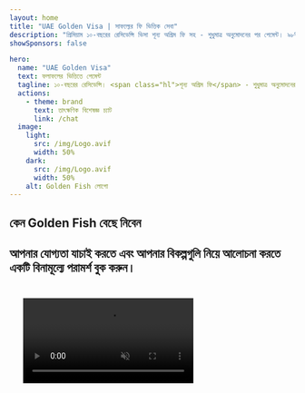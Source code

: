 ```yaml
---
layout: home
title: "UAE Golden Visa | সাফল্যের ফি ভিত্তিক সেবা"
description: "প্রিমিয়াম ১০-বছরের রেসিডেন্সি ভিসা শূন্য অগ্রিম ফি সহ - শুধুমাত্র অনুমোদনের পর পেমেন্ট। ৯৮% সাফল্যের হার সহ সম্পূর্ণ আবেদন ব্যবস্থাপনা। বিনামূল্যে নবায়ন সেবা, শুধুমাত্র সরকারি ফি।"
showSponsors: false

hero:
  name: "UAE Golden Visa"
  text: ফলাফলের ভিত্তিতে পেমেন্ট
  tagline: ১০-বছরের রেসিডেন্সি। <span class="hl">শূন্য অগ্রিম ফি</span> - শুধুমাত্র অনুমোদনের পর পেমেন্ট। ৯৮% সাফল্যের হার।
  actions:
    - theme: brand
      text: তাৎক্ষণিক বিশেষজ্ঞ চ্যাট
      link: /chat
  image:
    light:
      src: /img/Logo.avif
      width: 50%
    dark:
      src: /img/Logo.avif
      width: 50%
    alt: Golden Fish লোগো
---
```


<FeatureCards :features="[
  {
    title: 'UAE Golden Visa সুবিধাসমূহ',
    items: [
      'যোগ্যতার শর্ত বজায় রেখে নবায়নের বিকল্প সহ ১০-বছরের বৈধতা',
      '**প্রতি ৬ মাসে UAE তে প্রবেশের প্রয়োজন নেই**',
      '১০০% ব্যবসার মালিকানার অনুমতি',
      'পরিবারের সদস্য এবং সীমাহীন গৃহকর্মীদের স্পন্সর করুন',
      '২৫ বছর বয়স পর্যন্ত সন্তানদের স্পন্সরশিপ',
      'পিতা-মাতার স্পন্সরশিপ অন্তর্ভুক্ত',
      'কোন স্পন্সর বা নিয়োগকর্তার প্রয়োজন নেই'
    ],
    linkText: 'আরও জানুন',
    link: '../../company-registration/golden-visa#key-benefits-of-the-uae-golden-visa',
    icon: {
      light: '/img/iStock-1785818081.avif',
      dark: '/img/iStock-1203821481.avif',
      alt: 'ভিসা সেবাসমূহ',
      width: '100%'
    }
  },
  {
    title: 'কীভাবে UAE Golden Visa পাবেন',
    // details: 'আপনার যোগ্যতার পথ বেছে নিন:',
    items: [
      'UAE সম্পত্তিতে AED ২M বিনিয়োগ',
      'UAE বিনিয়োগ তহবিলে AED ২M জমা',
      'AED ২M পুঁজি সহ ব্যবসা',
      'বার্ষিক AED ২৫০K FTA অবদান',
      'দক্ষ পেশাদারগণ',
      'প্রতিভার জিনিয়াসগণ'
    ],
    linkText: 'আরও জানুন',
    link: '../../company-registration/golden-visa#uae-golden-visa-eligibility-and-requirements',
    icon: {
      light: '/img/iStock-1333000394.avif',
      dark: '/img/iStock-584576538.avif',
      alt: 'ভিসা সেবাসমূহ',
      width: '10%'
    }
  },
  {
    title: 'Golden Visa প্রক্রিয়া',
    bullet: '✓',
    items: [
      'প্রাথমিক যোগ্যতা মূল্যায়ন',
      'নথি প্রস্তুতি এবং যাচাইকরণ',
      'চিকিৎসা পরীক্ষা এবং বায়োমেট্রিক্স',
      'আবেদন জমা এবং প্রক্রিয়াকরণ',
      'Emirates ID এবং ভিসা প্রদান',
      'পারিবারিক ভিসা স্পন্সরশিপ (ঐচ্ছিক)'
    ],
    linkText: 'আরও জানুন',
    link: '../../company-registration/golden-visa#uae-golden-visa-application-process',
    icon: {
      light: '/img/ILONMASKID.webp',
      dark: '/img/ILONMASKID.webp',
      alt: 'ভিসা সেবাসমূহ',
      width: '100%'
    }
  }
]" />

## কেন Golden Fish বেছে নিবেন

<BenefitsList :features="[
  {
    icon: '🏢',
    title: 'স্থানীয় UAE দক্ষতা',
    text: 'দুবাইয়ের নিবেদিত বিশেষজ্ঞরা প্রক্রিয়ার প্রতিটি ধাপে বিশেষজ্ঞ নির্দেশনা প্রদান করেন।'
  },
  {
    icon: '📊',
    title: 'প্রমাণিত সাফল্যের হার',
    text: 'আমাদের প্রিমিয়াম প্রক্রিয়াকরণের মাধ্যমে শত শত ভিসা, ব্যাংক অ্যাকাউন্ট এবং কোম্পানি নিবন্ধনের সাথে ৯০% এর বেশি অনুমোদনের হার।'
  },
  {
    icon: '💸',
    title: '**সাফল্য-ভিত্তিক ফি**',
    text: '[শুধুমাত্র অনুমোদনের পরে পেমেন্ট করুন](/uae-business/benefits/success-based-fees)। কোনো লুকানো খরচ ছাড়াই সম্পূর্ণ স্বচ্ছতা।'
  },
]" />

## আপনার যোগ্যতা যাচাই করতে এবং আপনার বিকল্পগুলি নিয়ে আলোচনা করতে একটি বিনামূল্যে পরামর্শ বুক করুন।

<video  autoplay muted playsinline style="padding: 24px" >
  <source src="/img/iStock-2185912341.mp4" type="video/mp4">
</video>

<ContactForm buttonText="একজন বিশেষজ্ঞের সাথে কথা বলুন" />

<!-- <ImageGrid :images="[
  { src: '/img/ILONMASKID.webp', href: './immigration.md', alt: 'UAE ইমিগ্রেশন' },
  { src: '/img/ILONMASKID.webp', href: './immigration.md', alt: 'UAE ইমিগ্রেশন' },
]"/> -->
